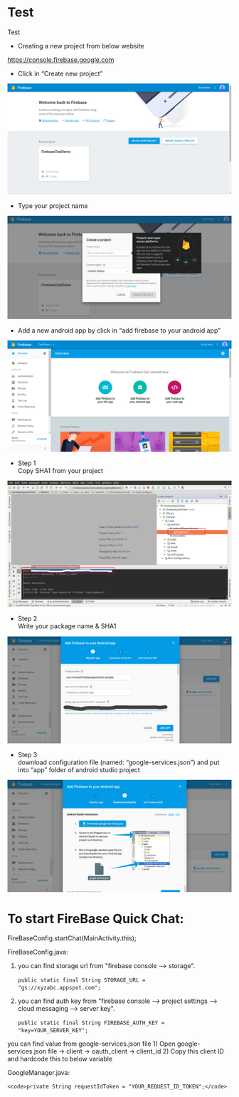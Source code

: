 # Test
Test

<ul><li>Creating a new project from below website</li></ul>

https://console.firebase.google.com

<ul><li>Click in “Create new project”</li></ul>

![Create new project](/images/image_01.png?raw=true)

<ul><li>Type your project name</li></ul>

![Type your project name](/images/image_02.png?raw=true)

<ul><li>Add a new android app by click in “add firebase to your android app”</li></ul>

![add new android app](/images/image_03.png?raw=true)

<ul><li>Step 1<br>Copy SHA1 from your project</li></ul>

![](/images/image_04.png?raw=true)

<ul><li>Step 2<br>Write your package name & SHA1</li></ul>

![](/images/image_05.png?raw=true)

<ul><li>Step 3<br>download configuration file (named: “google-services.json”) and put into “app” folder of android studio project</li></ul>

![](/images/image_06.png?raw=true)

# To start FireBase Quick Chat:

FireBaseConfig.startChat(MainActivity.this);

FireBaseConfig.java:

1) you can find storage url from "firebase console --> storage".

    <code>public static final String STORAGE_URL = "gs://xyzabc.appspot.com";</code>

2) you can find auth key from "firebase console --> project settings --> cloud messaging --> server key".

    <code>public static final String FIREBASE_AUTH_KEY = "key=YOUR_SERVER_KEY";</code>
    
you can find value from google-services.json file
    1) Open google-services.json file -> client -> oauth_client -> client_id
    2) Copy this client ID and hardcode this to below variable
    
GoogleManager.java:
    
    <code>private String requestIdToken = "YOUR_REQUEST_ID_TOKEN";</code>

